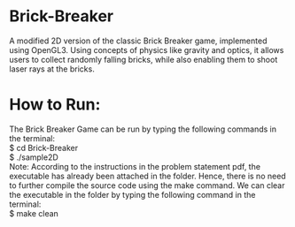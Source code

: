 # Brick-Breaker

A modified 2D version of the classic Brick Breaker game, implemented using OpenGL3. Using concepts of physics like gravity and optics, it allows users to collect randomly falling bricks, while also enabling them to shoot laser rays at the bricks.

# How to Run:
The Brick Breaker Game can be run by typing the following commands in the terminal:  
$ cd Brick-Breaker    
$ ./sample2D  
Note: According to the instructions in the problem statement pdf, the executable has already been attached in the folder. Hence, there is no need to further compile the source code using the make command.
We can clear the executable in the folder by typing the following command in the terminal:  
$ make clean


